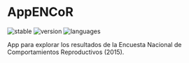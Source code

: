 # AppENCoR

![stable](https://img.shields.io/badge/lifecycle-stable-brightgreen.svg)
![version](https://img.shields.io/github/v/release/daczarne/AppENCoR)
![languages](https://img.shields.io/github/languages/count/daczarne/AppENCoR)

App para explorar los resultados de la Encuesta Nacional de Comportamientos Reproductivos (2015).
